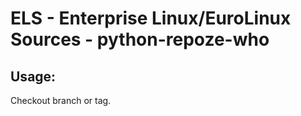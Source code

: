 # ELS - Enterprise Linux/EuroLinux Sources - python-repoze-who 
## Usage:
  Checkout branch or tag.
